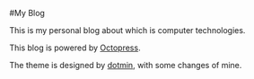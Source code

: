 #My Blog

This is my personal blog about which is computer technologies.

This blog is powered by [Octopress](http://octopress.org/).

The theme is designed by [dotmin](http://demo.dotkrnl.com/2014/dotmin/),
with some changes of mine.
